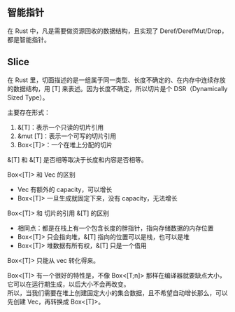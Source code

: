 ## 智能指针

在 Rust 中，凡是需要做资源回收的数据结构，且实现了 Deref/DerefMut/Drop，都是智能指针。

## Slice

在 Rust 里，切面描述的是一组属于同一类型、长度不确定的、在内存中连续存放的数据结构，用 [T] 来表述。因为长度不确定，所以切片是个 DSR（Dynamically Sized Type）。

主要存在形式：
1. &[T]：表示一个只读的切片引用
2. &mut [T]：表示一个可写的切片引用
3. Box<[T]>：一个在堆上分配的切片

&[T] 和 &[T] 是否相等取决于长度和内容是否相等。

Box<[T]> 和 Vec<T> 的区别
- Vec 有额外的 capacity，可以增长
- Box<[T]> 一旦生成就固定下来，没有 capacity，无法增长

Box<[T]> 和 切片的引用 &[T] 的区别
- 相同点：都是在栈上有一个包含长度的胖指针，指向存储数据的内存位置
- Box<[T]> 只会指向堆，&[T] 指向的位置可以是栈，也可以是堆
- Box<[T]> 堆数据有所有权，&[T] 只是一个借用

Box<[T]> 只能从 vec<T> 转化得来。

Box<[T]> 有一个很好的特性是，不像 Box<[T;n]> 那样在编译器就要缺点大小，它可以在运行期生成，以后大小不会再改变。  
所以，当我们需要在堆上创建固定大小的集合数据，且不希望自动增长那么，可以先创建 Vec<T>，再转换成 Box<[T]>。



